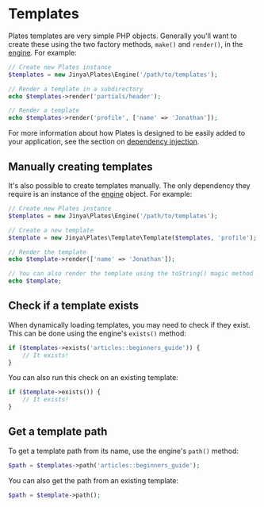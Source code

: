 # Templates

Plates templates are very simple PHP objects. Generally you'll want to create these using the two factory
methods, `make()` and `render()`, in the [engine](../engine/index.md). For example:

```php
// Create new Plates instance
$templates = new Jinya\Plates\Engine('/path/to/templates');

// Render a template in a subdirectory
echo $templates->render('partials/header');

// Render a template
echo $templates->render('profile', ['name' => 'Jonathan']);
```

For more information about how Plates is designed to be easily added to your application, see the section
on [dependency injection](../engine/index.md).

## Manually creating templates

It's also possible to create templates manually. The only dependency they require is an instance of
the [engine](../engine/index.md) object. For example:

```php
// Create new Plates instance
$templates = new Jinya\Plates\Engine('/path/to/templates');

// Create a new template
$template = new Jinya\Plates\Template\Template($templates, 'profile');

// Render the template
echo $template->render(['name' => 'Jonathan']);

// You can also render the template using the toString() magic method
echo $template;
```

## Check if a template exists

When dynamically loading templates, you may need to check if they exist. This can be done using the engine's `exists()`
method:

```php
if ($templates->exists('articles::beginners_guide')) {
    // It exists!
}
```

You can also run this check on an existing template:

```php
if ($template->exists()) {
    // It exists!
}
```

## Get a template path

To get a template path from its name, use the engine's `path()` method:

```php
$path = $templates->path('articles::beginners_guide');
```

You can also get the path from an existing template:

```php
$path = $template->path();
```
